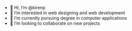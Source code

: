 - 👋 Hi, I’m @kirenp
- 👀 I’m interested in web designing and web development
- 🌱 I’m currently pursuing degree in computer applications
- 💞️ I’m looking to collaborate on new projects

<!---
kirenp/kirenp is  ✨ special ✨ 
--->
